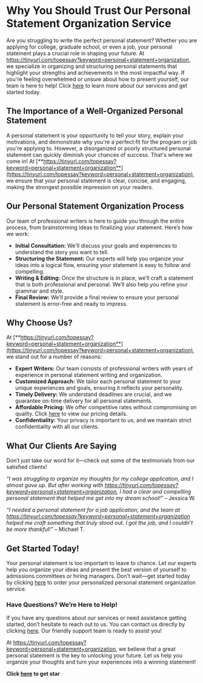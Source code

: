 # Why You Should Trust Our Personal Statement Organization Service

Are you struggling to write the perfect personal statement? Whether you are applying for college, graduate school, or even a job, your personal statement plays a crucial role in shaping your future. At https://tinyurl.com/topessay?keyword=personal+statement+organization, we specialize in organizing and structuring personal statements that highlight your strengths and achievements in the most impactful way. If you're feeling overwhelmed or unsure about how to present yourself, our team is here to help! Click [here](https://tinyurl.com/topessay?keyword=personal+statement+organization) to learn more about our services and get started today.

## The Importance of a Well-Organized Personal Statement

A personal statement is your opportunity to tell your story, explain your motivations, and demonstrate why you're a perfect fit for the program or job you're applying to. However, a disorganized or poorly structured personal statement can quickly diminish your chances of success. That's where we come in! At [**https://tinyurl.com/topessay?keyword=personal+statement+organization**](https://tinyurl.com/topessay?keyword=personal+statement+organization), we ensure that your personal statement is clear, concise, and engaging, making the strongest possible impression on your readers.

## Our Personal Statement Organization Process

Our team of professional writers is here to guide you through the entire process, from brainstorming ideas to finalizing your statement. Here’s how we work:

- **Initial Consultation:** We'll discuss your goals and experiences to understand the story you want to tell.
- **Structuring the Statement:** Our experts will help you organize your ideas into a logical flow, ensuring your statement is easy to follow and compelling.
- **Writing & Editing:** Once the structure is in place, we’ll craft a statement that is both professional and personal. We’ll also help you refine your grammar and style.
- **Final Review:** We’ll provide a final review to ensure your personal statement is error-free and ready to impress.

## Why Choose Us?

At [**https://tinyurl.com/topessay?keyword=personal+statement+organization**](https://tinyurl.com/topessay?keyword=personal+statement+organization), we stand out for a number of reasons:

- **Expert Writers:** Our team consists of professional writers with years of experience in personal statement writing and organization.
- **Customized Approach:** We tailor each personal statement to your unique experiences and goals, ensuring it reflects your personality.
- **Timely Delivery:** We understand deadlines are crucial, and we guarantee on-time delivery for all personal statements.
- **Affordable Pricing:** We offer competitive rates without compromising on quality. Click [here](https://tinyurl.com/topessay?keyword=personal+statement+organization) to view our pricing details.
- **Confidentiality:** Your privacy is important to us, and we maintain strict confidentiality with all our clients.

## What Our Clients Are Saying

Don’t just take our word for it—check out some of the testimonials from our satisfied clients!

_“I was struggling to organize my thoughts for my college application, and I almost gave up. But after working with https://tinyurl.com/topessay?keyword=personal+statement+organization, I had a clear and compelling personal statement that helped me get into my dream school!”_ – Jessica W.

_“I needed a personal statement for a job application, and the team at https://tinyurl.com/topessay?keyword=personal+statement+organization helped me craft something that truly stood out. I got the job, and I couldn’t be more thankful!”_ – Michael T.

## Get Started Today!

Your personal statement is too important to leave to chance. Let our experts help you organize your ideas and present the best version of yourself to admissions committees or hiring managers. Don’t wait—get started today by clicking [here](https://tinyurl.com/topessay?keyword=personal+statement+organization) to order your personalized personal statement organization service.

### Have Questions? We’re Here to Help!

If you have any questions about our services or need assistance getting started, don’t hesitate to reach out to us. You can contact us directly by clicking [here](https://tinyurl.com/topessay?keyword=personal+statement+organization). Our friendly support team is ready to assist you!

At https://tinyurl.com/topessay?keyword=personal+statement+organization, we believe that a great personal statement is the key to unlocking your future. Let us help you organize your thoughts and turn your experiences into a winning statement!

**Click [here](https://tinyurl.com/topessay?keyword=personal+statement+organization) to get star**
